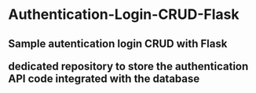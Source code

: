 # Authentication-Login-CRUD-Flask
<h2>Sample autentication login CRUD with Flask

dedicated repository to store the authentication API code integrated with the database